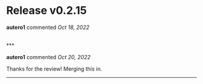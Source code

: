 # Release v0.2.15

**autero1** commented *Oct 18, 2022*


<br />
***


**autero1** commented *Oct 20, 2022*

Thanks for the review! Merging this in.
***

